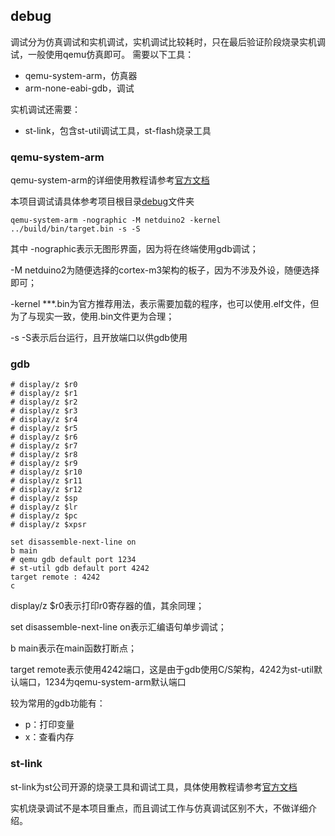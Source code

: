 ## debug
调试分为仿真调试和实机调试，实机调试比较耗时，只在最后验证阶段烧录实机调试，一般使用qemu仿真即可。
需要以下工具：
- qemu-system-arm，仿真器
- arm-none-eabi-gdb，调试

实机调试还需要：
- st-link，包含st-util调试工具，st-flash烧录工具

### qemu-system-arm
qemu-system-arm的详细使用教程请参考[官方文档](https://www.qemu.org/docs/master/system/target-arm.html)

本项目调试请具体参考项目根目录[debug](../debug)文件夹
```
qemu-system-arm -nographic -M netduino2 -kernel ../build/bin/target.bin -s -S
```
其中 -nographic表示无图形界面，因为将在终端使用gdb调试；

-M netduino2为随便选择的cortex-m3架构的板子，因为不涉及外设，随便选择即可；

-kernel ***.bin为官方推荐用法，表示需要加载的程序，也可以使用.elf文件，但为了与现实一致，使用.bin文件更为合理；

-s -S表示后台运行，且开放端口以供gdb使用

### gdb
```
# display/z $r0
# display/z $r1
# display/z $r2
# display/z $r3
# display/z $r4
# display/z $r5
# display/z $r6
# display/z $r7
# display/z $r8
# display/z $r9
# display/z $r10
# display/z $r11
# display/z $r12
# display/z $sp
# display/z $lr
# display/z $pc
# display/z $xpsr

set disassemble-next-line on
b main
# qemu gdb default port 1234
# st-util gdb default port 4242
target remote : 4242
c
```
display/z $r0表示打印r0寄存器的值，其余同理；

set disassemble-next-line on表示汇编语句单步调试；

b main表示在main函数打断点；

target remote表示使用4242端口，这是由于gdb使用C/S架构，4242为st-util默认端口，1234为qemu-system-arm默认端口

较为常用的gdb功能有：
- p：打印变量
- x：查看内存

### st-link
st-link为st公司开源的烧录工具和调试工具，具体使用教程请参考[官方文档](https://github.com/stlink-org/stlink)

实机烧录调试不是本项目重点，而且调试工作与仿真调试区别不大，不做详细介绍。

